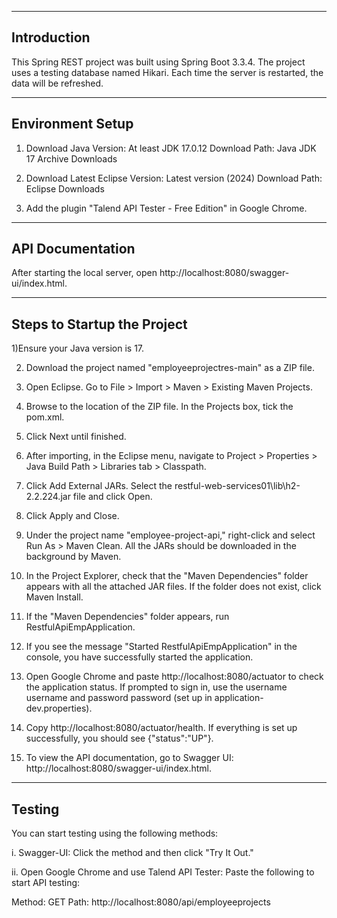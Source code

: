 
----------------------------------------------------
Introduction 
----------------------------------------------------
This Spring REST project was built using Spring Boot 3.3.4. 
The project uses a testing database named Hikari. 
Each time the server is restarted, the data will be refreshed.

----------------------------------------------------
Environment Setup
----------------------------------------------------
1) Download Java
Version: At least JDK 17.0.12
Download Path: Java JDK 17 Archive Downloads

2) Download Latest Eclipse
Version: Latest version (2024)
Download Path: Eclipse Downloads

3) Add the plugin "Talend API Tester - Free Edition" in Google Chrome.


----------------------------------------------------
API Documentation
----------------------------------------------------
After starting the local server, open http://localhost:8080/swagger-ui/index.html.

----------------------------------------------------
Steps to Startup the Project
----------------------------------------------------
1)Ensure your Java version is 17.

2) Download the project named "employeeprojectres-main" as a ZIP file.
   
4) Open Eclipse. Go to File > Import > Maven > Existing Maven Projects.
   
6) Browse to the location of the ZIP file. In the Projects box, tick the pom.xml.
   
8) Click Next until finished.
   
10) After importing, in the Eclipse menu, navigate to Project > Properties > Java Build Path > Libraries tab > Classpath.
    
12) Click Add External JARs. Select the restful-web-services01\lib\h2-2.2.224.jar file and click Open.
    
14) Click Apply and Close.
    
16) Under the project name "employee-project-api," right-click and select Run As > Maven Clean. All the JARs should be downloaded in the background by Maven.
    
18) In the Project Explorer, check that the "Maven Dependencies" folder appears with all the attached JAR files. If the folder does not exist, click Maven Install.
    
20) If the "Maven Dependencies" folder appears, run RestfulApiEmpApplication.
    
22) If you see the message "Started RestfulApiEmpApplication" in the console, you have successfully started the application.
    
24) Open Google Chrome and paste http://localhost:8080/actuator to check the application status. If prompted to sign in, use the username username and password password (set up in application-dev.properties).
    
26) Copy http://localhost:8080/actuator/health. If everything is set up successfully, you should see {"status":"UP"}.
    
28) To view the API documentation, go to Swagger UI: http://localhost:8080/swagger-ui/index.html.

----------------------------------------------------
Testing
----------------------------------------------------
You can start testing using the following methods:

i. Swagger-UI: Click the method and then click "Try It Out."

ii. Open Google Chrome and use Talend API Tester: Paste the following to start API testing:

Method: GET
Path: http://localhost:8080/api/employeeprojects
